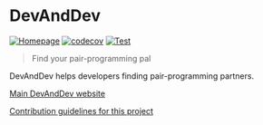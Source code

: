 # DevAndDev

[![Homepage](https://img.shields.io/badge/https-devand.dev-blue)](https://devand.dev)
[![codecov](https://codecov.io/gh/alepez/devand/branch/master/graph/badge.svg)](https://codecov.io/gh/alepez/devand)
[![Test](https://github.com/alepez/devand/workflows/test/badge.svg)](https://github.com/alepez/devand/actions?query=workflow%3Atest)

> Find your pair-programming pal

DevAndDev helps developers finding pair-programming partners.

[Main DevAndDev website](https://devand.dev)

[Contribution guidelines for this project](docs/CONTRIBUTING.md)

